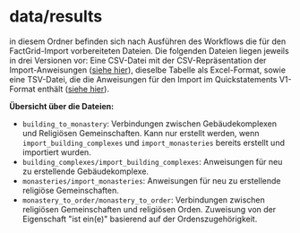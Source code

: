 # data/results
in diesem Ordner befinden sich nach Ausführen des Workflows die für den FactGrid-Import vorbereiteten Dateien. Die folgenden Dateien liegen jeweils in drei Versionen vor: Eine CSV-Datei mit der CSV-Repräsentation der Import-Anweisungen ([siehe hier](https://www.wikidata.org/wiki/Help:QuickStatements#CSV_file_syntax)), dieselbe Tabelle als Excel-Format, sowie eine TSV-Datei, die die Anweisungen für den Import im Quickstatements V1-Format enthält ([siehe hier](https://www.wikidata.org/wiki/Help:QuickStatements#Command_sequence_syntax)).

**Übersicht über die Dateien:**
- `building_to_monastery`: Verbindungen zwischen Gebäudekomplexen und Religiösen Gemeinschaften. Kann nur erstellt werden, wenn `import_building_complexes` und `import_monasteries` bereits erstellt und importiert wurden.
- `building_complexes/import_building_complexes`: Anweisungen für neu zu erstellende Gebäudekomplexe.
- `monasteries/import_monasteries`: Anweisungen für neu zu erstellende religiöse Gemeinschaften.
- `monastery_to_order/monastery_to_order`: Verbindungen zwischen religiösen Gemeinschaften und religiösen Orden. Zuweisung von der Eigenschaft "ist ein(e)" basierend auf der Ordenszugehörigkeit.